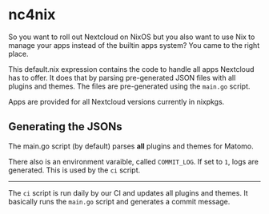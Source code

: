 # nc4nix

So you want to roll out Nextcloud on NixOS but you also want to use Nix to manage your apps instead of the builtin apps system?
You came to the right place.

This default.nix expression contains the code to handle all apps Nextcloud has to offer.
It does that by parsing pre-generated JSON files with all plugins and themes.
The files are pre-generated using the `main.go` script.

Apps are provided for all Nextcloud versions currently in nixpkgs.

## Generating the JSONs

The main.go script (by default) parses **all** plugins and themes for Matomo.

There also is an environment varaible, called `COMMIT_LOG`.
If set to `1`, logs are generated.
This is used by the `ci` script.

---

The `ci` script is run daily by our CI and updates all plugins and themes.
It basically runs the `main.go` script and generates a commit message.
